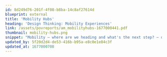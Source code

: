 ```yaml
---
id: 8d249d76-201f-4f08-b8ba-14c8af27614d
blueprint: external
title: 'Mobility Hubs'
heading: 'Design Thinking: Mobility Experiences'
link: /assets/povreports/am_mobilityhubs-1677000441.pdf
thumbnail: mobility-hubs.png
snippet: "Mobility – where are we heading and what's the next step? – download the report"
updated_by: 5f20d2d4-de53-416b-b95a-e8c0e1e84c3f
updated_at: 1677000708
---
```

